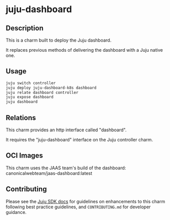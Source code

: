 # juju-dashboard

## Description

This is a charm built to deploy the Juju dashboard.

It replaces previous methods of delivering the dashboard with a Juju
native one.

## Usage

```bash
juju switch controller
juju deploy juju-dashboard-k8s dashboard
juju relate dashboard controller
juju expose dashboard
juju dashboard
```

## Relations

This charm provides an http interface called "dashboard".

It requires the "juju-dashboard" interface on the Juju controller charm.

## OCI Images

This charm uses the JAAS team's build of the dashboard: canonicalwebteam/jaas-dashboard:latest

## Contributing

Please see the [Juju SDK docs](https://juju.is/docs/sdk) for guidelines
on enhancements to this charm following best practice guidelines, and
`CONTRIBUTING.md` for developer guidance.
